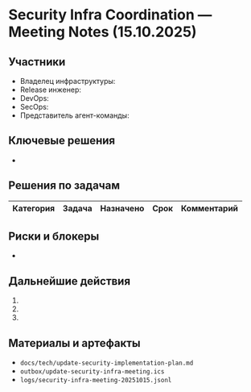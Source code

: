 # Security Infra Coordination — Meeting Notes (15.10.2025)

## Участники

- Владелец инфраструктуры:
- Release инженер:
- DevOps:
- SecOps:
- Представитель агент-команды:

## Ключевые решения

- 

## Решения по задачам

| Категория | Задача | Назначено | Срок | Комментарий |
|-----------|--------|-----------|------|-------------|

## Риски и блокеры

- 

## Дальнейшие действия

1. 
2. 
3. 

## Материалы и артефакты

- `docs/tech/update-security-implementation-plan.md`
- `outbox/update-security-infra-meeting.ics`
- `logs/security-infra-meeting-20251015.jsonl`
